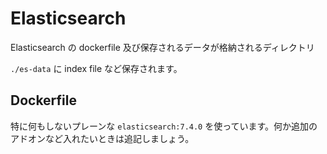 # Elasticsearch

Elasticsearch の dockerfile 及び保存されるデータが格納されるディレクトリ

`./es-data` に index file など保存されます。

## Dockerfile

特に何もしないプレーンな `elasticsearch:7.4.0` を使っています。何か追加のアドオンなど入れたいときは追記しましょう。
